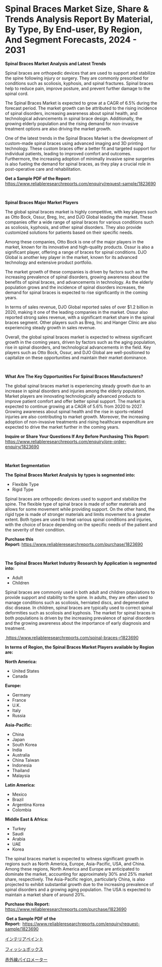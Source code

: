 <p><h1>Spinal Braces Market Size, Share & Trends Analysis Report By Material, By Type, By End-user, By Region, And Segment Forecasts, 2024 - 2031</h1></p><p><strong>Spinal Braces Market Analysis and Latest Trends</strong></p>
<p><p>Spinal braces are orthopedic devices that are used to support and stabilize the spine following injury or surgery. They are commonly prescribed for conditions such as scoliosis, kyphosis, and spinal fractures. Spinal braces help to reduce pain, improve posture, and prevent further damage to the spinal cord.</p><p>The Spinal Braces Market is expected to grow at a CAGR of 6.5% during the forecast period. The market growth can be attributed to the rising incidence of spinal disorders, increasing awareness about spinal health, and technological advancements in spinal brace design. Additionally, the growing elderly population and the rising demand for non-invasive treatment options are also driving the market growth.</p><p>One of the latest trends in the Spinal Braces Market is the development of custom-made spinal braces using advanced imaging and 3D printing technology. These custom braces offer a better fit and targeted support for individual patients, leading to improved comfort and outcomes. Furthermore, the increasing adoption of minimally invasive spine surgeries is also fueling the demand for spinal braces, as they play a crucial role in post-operative care and rehabilitation.</p></p>
<p><strong>Get a Sample PDF of the Report:&nbsp;</strong> <a href="https://www.reliableresearchreports.com/enquiry/request-sample/1823690">https://www.reliableresearchreports.com/enquiry/request-sample/1823690</a></p>
<p>&nbsp;</p>
<p><strong>Spinal Braces Major Market Players</strong></p>
<p><p>The global spinal braces market is highly competitive, with key players such as Otto Bock, Ossur, Breg, Inc, and DJO Global leading the market. These companies offer a wide range of spinal braces for various conditions such as scoliosis, kyphosis, and other spinal disorders. They also provide customized solutions for patients based on their specific needs.</p><p>Among these companies, Otto Bock is one of the major players in the market, known for its innovative and high-quality products. Ossur is also a significant player, offering a range of braces for spinal conditions. DJO Global is another key player in the market, known for its advanced technology and extensive product portfolio.</p><p>The market growth of these companies is driven by factors such as the increasing prevalence of spinal disorders, growing awareness about the benefits of spinal braces, and advancements in technology. As the elderly population grows and the incidence of spinal disorders increases, the demand for spinal braces is expected to rise significantly in the coming years.</p><p>In terms of sales revenue, DJO Global reported sales of over $1.2 billion in 2020, making it one of the leading companies in the market. Ossur also reported strong sales revenue, with a significant market share in the spinal braces segment. Other players such as Breg, Inc and Hanger Clinic are also experiencing steady growth in sales revenue.</p><p>Overall, the global spinal braces market is expected to witness significant growth in the coming years, driven by factors such as the aging population, rise in spinal disorders, and technological advancements in the field. Key players such as Otto Bock, Ossur, and DJO Global are well-positioned to capitalize on these opportunities and maintain their market dominance.</p></p>
<p>&nbsp;</p>
<p><strong>What Are The Key Opportunities For Spinal Braces Manufacturers?</strong></p>
<p><p>The global spinal braces market is experiencing steady growth due to an increase in spinal disorders and injuries among the elderly population. Market players are innovating technologically advanced products to improve patient comfort and offer better spinal support. The market is expected to continue growing at a CAGR of 5.6% from 2020 to 2027. Growing awareness about spinal health and the rise in sports-related injuries are also contributing to market growth. Moreover, the increasing adoption of non-invasive treatments and rising healthcare expenditure are expected to drive the market further in the coming years.</p></p>
<p><strong>Inquire or Share Your Questions If Any Before Purchasing This Report:</strong> <a href="https://www.reliableresearchreports.com/enquiry/pre-order-enquiry/1823690">https://www.reliableresearchreports.com/enquiry/pre-order-enquiry/1823690</a></p>
<p>&nbsp;</p>
<p><strong>Market Segmentation</strong></p>
<p><strong>The Spinal Braces Market Analysis by types is segmented into:</strong></p>
<p><ul><li>Flexible Type</li><li>Rigid Type</li></ul></p>
<p><p>Spinal braces are orthopedic devices used to support and stabilize the spine. The flexible type of spinal brace is made of softer materials and allows for some movement while providing support. On the other hand, the rigid type is made of stronger materials and limits movement to a greater extent. Both types are used to treat various spinal conditions and injuries, with the choice of brace depending on the specific needs of the patient and the severity of their condition.</p></p>
<p><strong>Purchase this Report:&nbsp;</strong><a href="https://www.reliableresearchreports.com/purchase/1823690">https://www.reliableresearchreports.com/purchase/1823690</a></p>
<p>&nbsp;</p>
<p><strong>The Spinal Braces Market Industry Research by Application is segmented into:</strong></p>
<p><ul><li>Adult</li><li>Children</li></ul></p>
<p><p>Spinal braces are commonly used in both adult and children populations to provide support and stability to the spine. In adults, they are often used to manage conditions such as scoliosis, herniated discs, and degenerative disc disease. In children, spinal braces are typically used to correct spinal deformities such as scoliosis and kyphosis. The market for spinal braces in both populations is driven by the increasing prevalence of spinal disorders and the growing awareness about the importance of early diagnosis and treatment.</p></p>
<p><a href="https://www.reliableresearchreports.com/spinal-braces-r1823690">&nbsp;https://www.reliableresearchreports.com/spinal-braces-r1823690</a></p>
<p><strong>In terms of Region, the Spinal Braces Market Players available by Region are:</strong></p>
<p>
    <p> <strong> North America: </strong>
        <ul>
            <li>United States</li>
            <li>Canada</li>
        </ul>
        </p> 
    <p> <strong> Europe: </strong>
        <ul>
            <li>Germany</li>
            <li>France</li>
            <li>U.K.</li>
            <li>Italy</li>
            <li>Russia</li>
        </ul>
        </p> 
    <p> <strong> Asia-Pacific: </strong>
        <ul>
            <li>China</li>
            <li>Japan</li>
            <li>South Korea</li>
            <li>India</li>
            <li>Australia</li>
            <li>China Taiwan</li>
            <li>Indonesia</li>
            <li>Thailand</li>
            <li>Malaysia</li>
        </ul>
        </p> 
    <p> <strong> Latin America: </strong>
        <ul>
            <li>Mexico</li>
            <li>Brazil</li>
            <li>Argentina Korea</li>
            <li>Colombia</li>
        </ul>
        </p> 
    <p> <strong> Middle East & Africa: </strong>
        <ul>
            <li>Turkey</li>
            <li>Saudi</li>
            <li>Arabia</li>
            <li>UAE</li>
            <li>Korea</li>
        </ul>
    </p>
    </p>
<p><p>The spinal braces market is expected to witness significant growth in regions such as North America, Europe, Asia-Pacific, USA, and China. Among these regions, North America and Europe are anticipated to dominate the market, accounting for approximately 30% and 25% market share, respectively. The Asia-Pacific region, particularly China, is also projected to exhibit substantial growth due to the increasing prevalence of spinal disorders and a growing aging population. The USA is expected to maintain a market share of around 20%.</p></p>
<p><strong>Purchase this Report: </strong><a href="https://www.reliableresearchreports.com/purchase/1823690">https://www.reliableresearchreports.com/purchase/1823690</a></p>
<p>&nbsp;<strong>Get a Sample PDF of the Report:&nbsp;&nbsp;</strong><a href="https://www.reliableresearchreports.com/enquiry/request-sample/1823690">https://www.reliableresearchreports.com/enquiry/request-sample/1823690</a></p>
<p><strong></strong></p>
<p><p><a href="https://github.com/reliezer65/Market-Research-Report-List-1/blob/main/143171347564.md">インテリアペイント</a></p><p><a href="https://github.com/RodHoppe07/Market-Research-Report-List-1/blob/main/751366447563.md">フィッシュボックス</a></p><p><a href="https://github.com/laurenreichert/Market-Research-Report-List-1/blob/main/756490847562.md">赤外線パイロメーター</a></p></p>